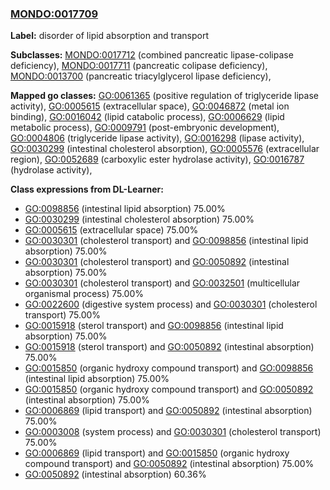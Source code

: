 
### [MONDO:0017709](http://purl.obolibrary.org/obo/MONDO_0017709)
**Label:** disorder of lipid absorption and transport

**Subclasses:** [MONDO:0017712](http://purl.obolibrary.org/obo/MONDO_0017712) (combined pancreatic lipase-colipase deficiency), [MONDO:0017711](http://purl.obolibrary.org/obo/MONDO_0017711) (pancreatic colipase deficiency), [MONDO:0013700](http://purl.obolibrary.org/obo/MONDO_0013700) (pancreatic triacylglycerol lipase deficiency), 

**Mapped go classes:** [GO:0061365](http://purl.obolibrary.org/obo/GO_0061365) (positive regulation of triglyceride lipase activity), [GO:0005615](http://purl.obolibrary.org/obo/GO_0005615) (extracellular space), [GO:0046872](http://purl.obolibrary.org/obo/GO_0046872) (metal ion binding), [GO:0016042](http://purl.obolibrary.org/obo/GO_0016042) (lipid catabolic process), [GO:0006629](http://purl.obolibrary.org/obo/GO_0006629) (lipid metabolic process), [GO:0009791](http://purl.obolibrary.org/obo/GO_0009791) (post-embryonic development), [GO:0004806](http://purl.obolibrary.org/obo/GO_0004806) (triglyceride lipase activity), [GO:0016298](http://purl.obolibrary.org/obo/GO_0016298) (lipase activity), [GO:0030299](http://purl.obolibrary.org/obo/GO_0030299) (intestinal cholesterol absorption), [GO:0005576](http://purl.obolibrary.org/obo/GO_0005576) (extracellular region), [GO:0052689](http://purl.obolibrary.org/obo/GO_0052689) (carboxylic ester hydrolase activity), [GO:0016787](http://purl.obolibrary.org/obo/GO_0016787) (hydrolase activity), 

**Class expressions from DL-Learner:**

- [GO:0098856](http://purl.obolibrary.org/obo/GO_0098856) (intestinal lipid absorption) 75.00%
- [GO:0030299](http://purl.obolibrary.org/obo/GO_0030299) (intestinal cholesterol absorption) 75.00%
- [GO:0005615](http://purl.obolibrary.org/obo/GO_0005615) (extracellular space) 75.00%
- [GO:0030301](http://purl.obolibrary.org/obo/GO_0030301) (cholesterol transport) and [GO:0098856](http://purl.obolibrary.org/obo/GO_0098856) (intestinal lipid absorption) 75.00%
- [GO:0030301](http://purl.obolibrary.org/obo/GO_0030301) (cholesterol transport) and [GO:0050892](http://purl.obolibrary.org/obo/GO_0050892) (intestinal absorption) 75.00%
- [GO:0030301](http://purl.obolibrary.org/obo/GO_0030301) (cholesterol transport) and [GO:0032501](http://purl.obolibrary.org/obo/GO_0032501) (multicellular organismal process) 75.00%
- [GO:0022600](http://purl.obolibrary.org/obo/GO_0022600) (digestive system process) and [GO:0030301](http://purl.obolibrary.org/obo/GO_0030301) (cholesterol transport) 75.00%
- [GO:0015918](http://purl.obolibrary.org/obo/GO_0015918) (sterol transport) and [GO:0098856](http://purl.obolibrary.org/obo/GO_0098856) (intestinal lipid absorption) 75.00%
- [GO:0015918](http://purl.obolibrary.org/obo/GO_0015918) (sterol transport) and [GO:0050892](http://purl.obolibrary.org/obo/GO_0050892) (intestinal absorption) 75.00%
- [GO:0015850](http://purl.obolibrary.org/obo/GO_0015850) (organic hydroxy compound transport) and [GO:0098856](http://purl.obolibrary.org/obo/GO_0098856) (intestinal lipid absorption) 75.00%
- [GO:0015850](http://purl.obolibrary.org/obo/GO_0015850) (organic hydroxy compound transport) and [GO:0050892](http://purl.obolibrary.org/obo/GO_0050892) (intestinal absorption) 75.00%
- [GO:0006869](http://purl.obolibrary.org/obo/GO_0006869) (lipid transport) and [GO:0050892](http://purl.obolibrary.org/obo/GO_0050892) (intestinal absorption) 75.00%
- [GO:0003008](http://purl.obolibrary.org/obo/GO_0003008) (system process) and [GO:0030301](http://purl.obolibrary.org/obo/GO_0030301) (cholesterol transport) 75.00%
- [GO:0006869](http://purl.obolibrary.org/obo/GO_0006869) (lipid transport) and [GO:0015850](http://purl.obolibrary.org/obo/GO_0015850) (organic hydroxy compound transport) and [GO:0050892](http://purl.obolibrary.org/obo/GO_0050892) (intestinal absorption) 75.00%
- [GO:0050892](http://purl.obolibrary.org/obo/GO_0050892) (intestinal absorption) 60.36%


